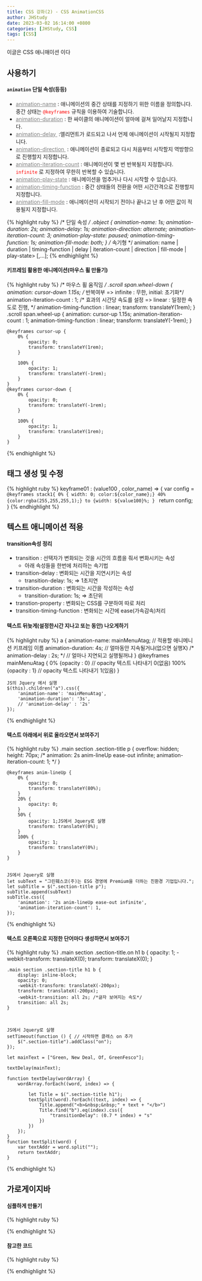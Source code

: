 ```yaml
---
title: CSS 강좌(2) - CSS AnimationCSS
author: JHStudy
date: 2023-03-02 16:14:00 +0800
categories: [JHStudy, CSS]
tags: [CSS]
---
```



이글은 CSS 애니매이션 이다


## 사용하기
#### `animation` 단일 속성(등등)
- <a href="" style="color:gray;">animation-name</a> : 애니메이션의 중간 상태를 지정하기 위한 이름을 정의합니다. 중간 상태는 <code class="language-plaintext highlighter-rouge" style="color:red;">@keyframes</code> 규칙을 이용하여 기술합니다.
- <a href="" style="color:gray;">animation-duration</a> : 한 싸이클의 애니메이션이 얼마에 걸쳐 일어날지 지정합니다.
- <a href="" style="color:gray;">animation-delay </a> :엘리먼트가 로드되고 나서 언제 애니메이션이 시작될지 지정합니다.
- <a href="" style="color:gray;">animation-direction </a> : 애니메이션이 종료되고 다시 처음부터 시작할지 역방향으로 진행할지 지정합니다.
- <a href="" style="color:gray;">animation-iteration-count</a> : 애니메이션이 몇 번 반복될지 지정합니다. 
    <code class="language-plaintext highlighter-rouge" style="color:red;">infinite</code> 로 지정하여 무한히 반복할 수 있습니다.
- <a href="" style="color:gray;">animation-play-state</a> : 애니메이션을 멈추거나 다시 시작할 수 있습니다.
- <a href="" style="color:gray;">animation-timing-function</a> : 중간 상태들의 전환을 어떤 시간간격으로 진행할지 지정합니다.
- <a href="" style="color:gray;">animation-fill-mode</a> : 애니메이션이 시작되기 전이나 끝나고 난 후 어떤 값이 적용될지 지정합니다.


{% highlight ruby %}
    /* 단일 속성 */
    .object {
        animation-name: 1s;
        animation-duration: 2s;
        animation-delay: 1s;
        animation-direction: alternate;
        animation-iteration-count: 3;
        animation-play-state: paused;
        animation-timing-function: 1s;
        animation-fill-mode: both;
    }
    /* 속기형 */
    animation: name | duration | timing-function | delay | iteration-count | direction | fill-mode | play-state> [,...];
{% endhighlight %}
#### 키프레임 활용한 애니메이션(마우스 휠 만들기)

{% highlight ruby %}
    /* 마우스 휠 움직임 */
    .scroll span.wheel-down {
        animation: cursor-down 1.15s;
        /* 반복여부 => infinite : 무한, initial: 초기화*/
        animation-iteration-count : 1;
        /* 효과의 시간당 속도를 설정 => linear : 일정한 속도로 진행,  */
        animation-timing-function : linear;
        transform: translateY(1rem);
    }
    .scroll span.wheel-up {
        animation: cursor-up 1.15s;
        animation-iteration-count : 1;
        animation-timing-function : linear;
        transform: translateY(-1rem);
    }

    @keyframes cursor-up {
        0% {
            opacity: 0;
            transform: translateY(1rem);
        }

        100% {
            opacity: 1;
            transform: translateY(-1rem);
        }
    }
    @keyframes cursor-down {
        0% {
            opacity: 0;
            transform: translateY(-1rem);
        }

        100% {
            opacity: 1;
            transform: translateY(1rem);
        }
    }
{% endhighlight %}

## 태그 생성 및 수정

{% highlight ruby %}
    keyframe01 : (value100 , color_name) => {
        var config = `@keyframes stack1{
            0% { width: 0; color:${color_name};}
            40% {color:rgba(255,255,255,1);}
            to {width: ${value100}%; }
            `
        return config;
    }
{% endhighlight %}

## 텍스트 애니메이션 적용
#### transition속성 정리
- transition : 선택자가 변화되는 것을 시간의 흐름을 줘서 변화시키는 속성 
    - 아래 속성들을 한번에 처리하는 속기법
- transition-delay : 변화되는 시간을 지연시키는 속성
    - transition-delay: 1s; => 1초지연
- transition-duration : 변화되는 시간을 작성하는 속성
    - transition-duration: 1s; => 초단위
- transtion-property : 변화되는 CSS를 구분하여 따로 처리
- transition-timing-function : 변화되는 시간에 ease(가속감속)처리

#### 텍스트 뒤늦게(설정한시간 지나고 또는 동안) 나오게하기
{% highlight ruby %}
    a {
        animation-name: mainMenuAtag; // 적용할 애니메니션 키프레임 이름
        animation-duration: 4s;  // 얼마동안 지속될거냐(없으면 실행X)
        /* animation-delay : 2s; */ // 얼마나 지연되고 실행될꺼냐
    } 
    @keyframes mainMenuAtag {
        0%   {opacity : 0} // opacity  텍스트 나타내기 0(없음)
        100% {opacity : 1} // opacity  텍스트 나타내기 1(있음)
    }

    JS의 Jquery 에서 실행
    $(this).children("a").css({
        'animation-name': 'mainMenuAtag',
        'animation-duration': '3s',
        // 'animation-delay' : '2s'
    });
{% endhighlight %}

#### 텍스트 아래에서 위로 올라오면서 보여주기
{% highlight ruby %}
    .main section .section-title p {
        overflow: hidden;
        height: 70px;
        /* animation: 2s anim-lineUp ease-out infinite;
        animation-iteration-count: 1; */
    }

    @keyframes anim-lineUp {
        0% {
            opacity: 0;
            transform: translateY(80%);
        }
        20% {
            opacity: 0;
        }
        50% {
            opacity: 1;JS에서 Jquery로 실행
            transform: translateY(0%);
        }
        100% {
            opacity: 1;
            transform: translateY(0%);
        }
    }


    JS에서 Jquery로 실행
    let subText = "그린훼스코(주)는 ESG 경영에 Premium을 더하는 친환경 기업입니다.";
    let subTitle = $(".section-title p");
    subTitle.append(subText)
    subTitle.css({
        'animation': '2s anim-lineUp ease-out infinite',
        'animation-iteration-count': 1,
    });
{% endhighlight %}
#### 텍스트 오른쪽으로 지정한 단어마다 생성하면서 보여주기
{% highlight ruby %}
    .main section .section-title.on h1 b {
        opacity: 1;
        -webkit-transform: translateX(0);
        transform: translateX(0);
    }

    .main section .section-title h1 b {
        display: inline-block;
        opacity: 0;
        -webkit-transform: translateX(-200px);
        transform: translateX(-200px);
        -webkit-transition: all 2s; /*글자 보여지는 속도*/
        transition: all 2s;
    }



    JS에서 Jquery로 실행
    setTimeout(function () { // 시작하면 클래스 on 추가
        $(".section-title").addClass("on");
    });

    let mainText = ["Green, New Deal, Of, GreenFesco"];

    textDelay(mainText);

    function textDelay(wordArray) {
        wordArray.forEach((word, index) => {

            let Title = $(".section-title h1");
            textSplit(word).forEach((text, index) => {
                Title.append("<b>&nbsp;&nbsp;" + text + "</b>")
                Title.find("b").eq(index).css({
                    "transitionDelay": (0.7 * index) + "s"
                })
            })
        });
    }
    function textSplit(word) {
        var textAddr = word.split("");
        return textAddr;
    }
{% endhighlight %}
## 가로게이지바
#### 심플하게 만들기
{% highlight ruby %}

{% endhighlight %}

#### 참고한 코드
{% highlight ruby %}

{% endhighlight %}